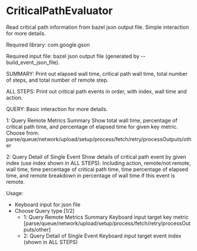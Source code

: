 # CriticalPathEvaluator

Read critical path information from bazel json output file. Simple interaction for more details.

Required library: com.google.gson

Required input file: bazel json output file (generated by --build_event_json_file).

SUMMARY:
  Print out elapsed wall time, critical path wall time, total number of steps, and total number of remote step.

ALL STEPS:
  Print out critical path events in order, with index, wall time and action.
  
QUERY:
  Basic interaction for more details.
  
  1: Query Remote Metrics Summary
    Show total wall time, percentage of critical path time, and percentage of elapsed time for given key metric.
    Choose from: parse/queue/network/upload/setup/process/fetch/retry/processOutputs/other
    
  2: Query Detail of Single Event
    Show details of critical path event by given index (use index shown in ALL STEPS).
    Including action, remote/not remote, wall time, time percentage of critical path time, time percentage of elapsed time, and remote breakdown in percentage of wall time if this event is remote.  

Usage:
  - Keyboard input for json file
  - Choose Query type [1/2]
    - 1: Query Remote Metrics Summary
      Keyboard input target key metric [parse/queue/network/upload/setup/process/fetch/retry/processOutputs/other]
    - 2: Query Detail of Single Event
      Keyboard input target event index (shown in ALL STEPS)
